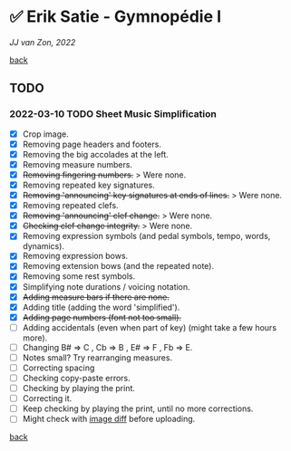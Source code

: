 ✅ Erik Satie - Gymnopédie Ⅰ
============================

*JJ van Zon, 2022*

[back](./README.md)

TODO
----

### 2022-03-10 TODO Sheet Music Simplification

- [x] Crop image.
- [x] Removing page headers and footers.
- [x] Removing the big accolades at the left.
- [x] Removing measure numbers.
- [x] ~~Removing fingering numbers.~~ > Were none.
- [x] Removing repeated key signatures.
- [x] ~~Removing 'announcing' key signatures at ends of lines.~~ > Were none.
- [x] Removing repeated clefs.
- [x] ~~Removing 'announcing' clef change.~~ > Were none.
- [x] ~~Checking clef change integrity.~~ > Were none.
- [x] Removing expression symbols (and pedal symbols, tempo, words, dynamics).
- [x] Removing expression bows.
- [x] Removing extension bows (and the repeated note).
- [x] Removing some rest symbols.
- [x] Simplifying note durations / voicing notation.
- [x] ~~Adding measure bars if there are none.~~
- [x] Adding title (adding the word 'simplified').
- [x] ~~Adding page numbers (font not too small).~~
- [ ] Adding accidentals (even when part of key) (might take a few hours more).
- [ ] Changing B# => C , Cb => B , E# => F , Fb => E.
- [ ] Notes small? Try rearranging measures.
- [ ] Correcting spacing
- [ ] Checking copy-paste errors.
- [ ] Checking by playing the print.
- [ ] Correcting it.
- [ ] Keep checking by playing the print, until no more corrections.
- [ ] Might check with <a href="https://online-image-comparison.com" target="blank">image diff</a> before uploading.

[back](./README.md)
